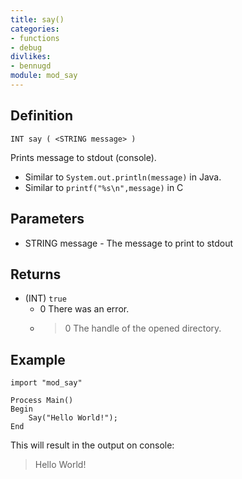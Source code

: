 ```yaml
---
title: say()
categories:
- functions
- debug
divlikes:
- bennugd
module: mod_say
---
```


## Definition

	INT say ( <STRING message> )

Prints message to stdout (console).

 - Similar to `System.out.println(message)` in Java.
 - Similar to `printf("%s\n",message)` in C

## Parameters

- STRING message - The message to print to stdout

## Returns

- (INT) `true`
	- 0 There was an error.
	- >0 The handle of the opened directory.

## Example

```
import "mod_say"

Process Main()
Begin
    Say("Hello World!");
End
```

This will result in the output on console:

>Hello World!
